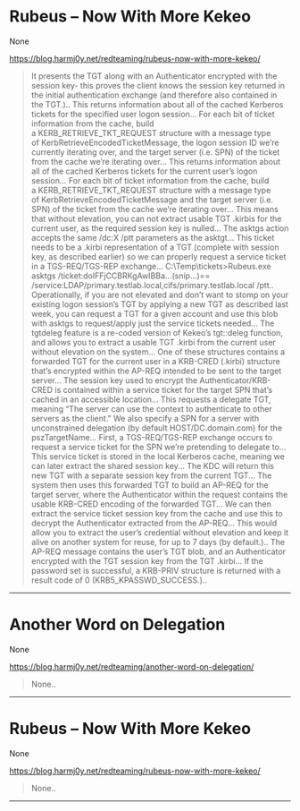 # Rubeus – Now With More Kekeo

None

https://blog.harmj0y.net/redteaming/rubeus-now-with-more-kekeo/
<blockquote>
It presents the TGT along with an Authenticator encrypted with the session key- this proves the client knows the session key returned in the initial authentication exchange (and therefore also contained in the TGT.).. This returns information about all of the cached Kerberos tickets for the specified user logon session... For each bit of ticket information from the cache, build a KERB_RETRIEVE_TKT_REQUEST structure with a message type of KerbRetrieveEncodedTicketMessage, the logon session ID we’re currently iterating over, and the target server (i.e. SPN) of the ticket from the cache we’re iterating over... This returns information about all of the cached Kerberos tickets for the current user’s logon session... For each bit of ticket information from the cache, build a KERB_RETRIEVE_TKT_REQUEST structure with a message type of KerbRetrieveEncodedTicketMessage and the target server (i.e. SPN) of the ticket from the cache we’re iterating over... This means that without elevation, you can not extract usable TGT .kirbis for the current user, as the required session key is nulled... The asktgs action accepts the same /dc:X /ptt parameters as the asktgt... This ticket needs to be a .kirbi representation of a TGT (complete with session key, as described earlier) so we can properly request a service ticket in a TGS-REQ/TGS-REP exchange... C:\Temp\tickets>Rubeus.exe asktgs /ticket:doIFFjCCBRKgAwIBBa...(snip...)== /service:LDAP/primary.testlab.local,cifs/primary.testlab.local /ptt.. Operationally, if you are not elevated and don’t want to stomp on your existing logon session’s TGT by applying a new TGT as described last week, you can request a TGT for a given account and use this blob with asktgs to request/apply just the service tickets needed... The tgtdeleg feature is a re-coded version of Kekeo’s tgt::deleg function, and allows you to extract a usable TGT .kirbi from the current user without elevation on the system... One of these structures contains a forwarded TGT for the current user in a KRB-CRED (.kirbi) structure that’s encrypted within the AP-REQ intended to be sent to the target server... The session key used to encrypt the Authenticator/KRB-CRED is contained within a service ticket for the target SPN that’s cached in an accessible location... This requests a delegate TGT, meaning “The server can use the context to authenticate to other servers as the client.” We also specify a SPN for a server with unconstrained delegation (by default HOST/DC.domain.com) for the pszTargetName... First, a TGS-REQ/TGS-REP exchange occurs to request a service ticket for the SPN we’re pretending to delegate to... This service ticket is stored in the local Kerberos cache, meaning we can later extract the shared session key... The KDC will return this new TGT with a separate session key from the current TGT... The system then uses this forwarded TGT to build an AP-REQ for the target server, where the Authenticator within the request contains the usable KRB-CRED encoding of the forwarded TGT... We can then extract the service ticket session key from the cache and use this to decrypt the Authenticator extracted from the AP-REQ... This would allow you to extract the user’s credential without elevation and keep it alive on another system for reuse, for up to 7 days (by default.).. The AP-REQ message contains the user’s TGT blob, and an Authenticator encrypted with the TGT session key from the TGT .kirbi... If the password set is successful, a KRB-PRIV structure is returned with a result code of 0 (KRB5_KPASSWD_SUCCESS.)..
</blockquote>

---

# Another Word on Delegation

None

https://blog.harmj0y.net/redteaming/another-word-on-delegation/
<blockquote>
None..
</blockquote>

---

# Rubeus – Now With More Kekeo

None

https://blog.harmj0y.net/redteaming/rubeus-now-with-more-kekeo/
<blockquote>
None..
</blockquote>

---

